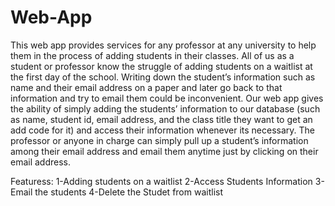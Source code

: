 # Web-App
This web app provides services for any professor at any university to help them in the process of adding students in their classes. All of us as a student or professor know the struggle of adding students on a waitlist at the first day of the school. Writing down the student’s information such as name and their email address on a paper and later go back to that information and try to email them could be inconvenient. Our web app gives the ability of simply adding the students’ information to our database (such as name, student id, email address, and the class title they want to get an add code for it) and access their information whenever its necessary. The professor or anyone in charge can simply pull up a student’s information among their email address and email them anytime just by clicking on their email address. 

Featuress:
1-Adding students on a waitlist
2-Access Students Information
3-Email the students
4-Delete the Studet from waitlist
